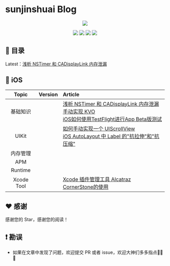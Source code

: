 # sunjinshuai Blog
<p align='center'>
<img src='https://github.com/iOS-Advanced/iOS-Advanced/blob/master/resource/background-cover.jpg'>
</p>
<p align='center'>
<a href="https://weibo.com/u/5113807465"><img src="https://img.shields.io/badge/weibo-@sunjinshuai-f974ce.svg?style=flat&colorA=f4292e"></a>
<a href="https://juejin.im/user/59c4495ef265da065b66b2a8"><img src="https://img.shields.io/badge/掘金-@sunjinshuai-fd6f32.svg?style=flat&colorA=1970fe"></a>
<a href="https://www.jianshu.com/u/16d7ec797c31"><img src="https://img.shields.io/badge/简书-@sunjinshuai-b561fe.svg?style=flat&colorA=ed6f59"></a>
<img src="https://img.shields.io/badge/PR-welcome%20!-brightgreen.svg?colorA=a0cd34">
</p>

## 📖 目录
Latest：[浅析 NSTimer 和 CADisplayLink 内存泄漏](https://github.com/iOS-Advanced/iOS-Advanced/wiki/%E6%B5%85%E6%9E%90-NSTimer-%E5%92%8C-CADisplayLink-%E5%86%85%E5%AD%98%E6%B3%84%E6%BC%8F)

## 📱 iOS
| Topic | Version | Article |
|:-------:|:-------:|:------|
|基础知识|| [浅析 NSTimer 和 CADisplayLink 内存泄漏](https://github.com/iOS-Advanced/iOS-Advanced/wiki/%E6%B5%85%E6%9E%90-NSTimer-%E5%92%8C-CADisplayLink-%E5%86%85%E5%AD%98%E6%B3%84%E6%BC%8F)<br>[手动实现 KVO](https://github.com/iOS-Advanced/iOS-Advanced/wiki/%E6%89%8B%E5%8A%A8%E5%AE%9E%E7%8E%B0-KVO)<br>[iOS如何使用TestFlight进行App Beta版测试](https://www.jianshu.com/p/684e4b56b99a)|
|UIKit|| [如何手动实现一个 UIScrollView](https://github.com/iOS-Advanced/iOS-Advanced/wiki/%E5%A6%82%E4%BD%95%E6%89%8B%E5%8A%A8%E5%AE%9E%E7%8E%B0%E4%B8%80%E4%B8%AA-UIScrollView)<br>[iOS AutoLayout 中 Label 的"抗拉伸"和"抗压缩"](https://github.com/iOS-Advanced/iOS-Advanced/wiki/iOS-AutoLayout-%E4%B8%AD-Label-%E7%9A%84%22%E6%8A%97%E6%8B%89%E4%BC%B8%22%E5%92%8C%22%E6%8A%97%E5%8E%8B%E7%BC%A9%22)|
|内存管理|| |
|APM|| |
|Runtime|| |
|Xcode Tool||[Xcode 插件管理工具 Alcatraz](https://github.com/iOS-Advanced/iOS-Advanced/wiki/Xcode%E6%8F%92%E4%BB%B6%E7%AE%A1%E7%90%86%E5%B7%A5%E5%85%B7Alcatraz)<br>[CornerStone的使用](https://www.jianshu.com/p/7f5c019c528b) |

## ♥️ 感谢

感谢您的 Star，感谢您的阅读！

## ❗️ 勘误

+ 如果在文章中发现了问题，欢迎提交 PR 或者 issue，欢迎大神们多多指点🙏🙏🙏

